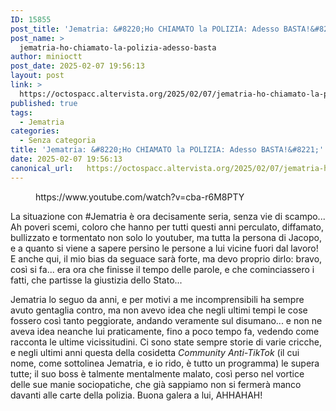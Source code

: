 ```yaml
---
ID: 15855
post_title: 'Jematria: &#8220;Ho CHIAMATO la POLIZIA: Adesso BASTA!&#8221;'
post_name: >
  jematria-ho-chiamato-la-polizia-adesso-basta
author: minioctt
post_date: 2025-02-07 19:56:13
layout: post
link: >
  https://octospacc.altervista.org/2025/02/07/jematria-ho-chiamato-la-polizia-adesso-basta/
published: true
tags:
  - Jematria
categories:
  - Senza categoria
title: 'Jematria: &#8220;Ho CHIAMATO la POLIZIA: Adesso BASTA!&#8221;'
date: 2025-02-07 19:56:13
canonical_url:   https://octospacc.altervista.org/2025/02/07/jematria-ho-chiamato-la-polizia-adesso-basta/
---
```

<!-- wp:embed {"url":"https://www.youtube.com/watch?v=cba-r6M8PTY","type":"video","providerNameSlug":"youtube","responsive":true,"className":"wp-embed-aspect-16-9 wp-has-aspect-ratio"} -->
<figure class="wp-block-embed is-type-video is-provider-youtube wp-block-embed-youtube wp-embed-aspect-16-9 wp-has-aspect-ratio"><div class="wp-block-embed__wrapper">
https://www.youtube.com/watch?v=cba-r6M8PTY
</div></figure>
<!-- /wp:embed -->

<!-- wp:paragraph -->
<p></p>
<!-- /wp:paragraph -->

<!-- wp:paragraph -->
<p>La situazione con #Jematria è ora decisamente seria, senza vie di scampo... Ah poveri scemi, coloro che hanno per tutti questi anni perculato, diffamato, bullizzato e tormentato non solo lo youtuber, ma tutta la persona di Jacopo, e a quanto si viene a sapere persino le persone a lui vicine fuori dal lavoro! E anche qui, il mio bias da seguace sarà forte, ma devo proprio dirlo: bravo, così si fa... era ora che finisse il tempo delle parole, e che cominciassero i fatti, che partisse la giustizia dello Stato...</p>
<!-- /wp:paragraph -->

<!-- wp:paragraph -->
<p>Jematria lo seguo da anni, e per motivi a me incomprensibili ha sempre avuto gentaglia contro, ma non avevo idea che negli ultimi tempi le cose fossero così tanto peggiorate, andando veramente sul disumano... e non ne aveva idea neanche lui praticamente, fino a poco tempo fa, vedendo come racconta le ultime vicissitudini. Ci sono state sempre storie di varie cricche, e negli ultimi anni questa della cosidetta <em>Community Anti-TikTok</em> (il cui nome, come sottolinea Jematria, e io rido, è tutto un programma) le supera tutte; il suo boss è talmente mentalmente malato, così perso nel vortice delle sue manie sociopatiche, che già sappiamo non si fermerà manco davanti alle carte della polizia. Buona galera a lui, AHHAHAH!</p>
<!-- /wp:paragraph -->
